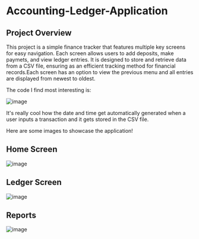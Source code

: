 ﻿# Accounting-Ledger-Application
## Project Overview
This project is a simple finance tracker that features multiple key screens for easy navigation. Each screen allows users to add deposits, make paymets, and view ledger entries. It is designed to store and retrieve data from a CSV file, ensuring as an efficient tracking method for financial records.Each screen has an option to view the previous menu and all entries are displayed from newest to oldest.

The code I find most interesting is:

![image](https://github.com/user-attachments/assets/13966b31-1254-44fd-9c46-d59daadbcd1c)

It's really cool how the date and time get automatically generated when a user inputs a transaction and it gets stored in the CSV file.

Here are some images to showcase the application!

## Home Screen
![image](https://github.com/user-attachments/assets/3c116513-8f22-4b37-bdb9-7190c7ffe047)
## Ledger Screen
![image](https://github.com/user-attachments/assets/6bbd0b78-2af6-4352-bd6d-5632bf9343b9)
## Reports
![image](https://github.com/user-attachments/assets/c8554915-6564-43fa-8e8b-5d0dcd6ca0c6)

